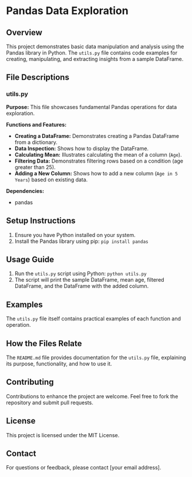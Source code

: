 # Pandas Data Exploration

## Overview

This project demonstrates basic data manipulation and analysis using the Pandas library in Python. The `utils.py` file contains code examples for creating, manipulating, and extracting insights from a sample DataFrame.

## File Descriptions

### utils.py

**Purpose:** 
This file showcases fundamental Pandas operations for data exploration.

**Functions and Features:**

- **Creating a DataFrame:** Demonstrates creating a Pandas DataFrame from a dictionary.
- **Data Inspection:** Shows how to display the DataFrame.
- **Calculating Mean:** Illustrates calculating the mean of a column (`Age`).
- **Filtering Data:** Demonstrates filtering rows based on a condition (age greater than 25).
- **Adding a New Column:** Shows how to add a new column (`Age in 5 Years`) based on existing data.

**Dependencies:**
- pandas

## Setup Instructions

1. Ensure you have Python installed on your system.
2. Install the Pandas library using pip: `pip install pandas`

## Usage Guide

1. Run the `utils.py` script using Python: `python utils.py`
2. The script will print the sample DataFrame, mean age, filtered DataFrame, and the DataFrame with the added column.

## Examples

The `utils.py` file itself contains practical examples of each function and operation.

## How the Files Relate

The `README.md` file provides documentation for the `utils.py` file, explaining its purpose, functionality, and how to use it.

## Contributing

Contributions to enhance the project are welcome. Feel free to fork the repository and submit pull requests.

## License

This project is licensed under the MIT License.

## Contact

For questions or feedback, please contact [your email address]. 
